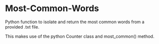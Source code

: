 # Most-Common-Words
Python function to isolate and return the most common words from a provided .txt file.

This makes use of the python Counter class and most_common() method.
